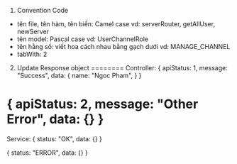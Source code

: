 1. Convention Code
- tên file, tên hàm, tên biến: Camel case vd: serverRouter, getAllUser, newServer
- tên model: Pascal case vd: UserChannelRole
- tên hằng số: viết hoa cách nhau bằng gạch dưới vd: MANAGE_CHANNEL
- tabWith: 2


2. Update Response object
========
Controller:
{
    apiStatus: 1,
    message: "Success",
    data: {
        name: "Ngoc Pham",
    }
}

{
    apiStatus: 2,
    message: "Other Error",
    data: {}
}
========
Service:
{
    status: "OK",
    data: {}
}

{
    status: "ERROR",
    data: {}
}

